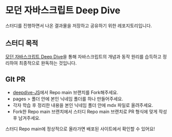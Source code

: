 # 모던 자바스크립트 Deep Dive

스터디를 진행하면서 나온 결과물을 저장하고 공유하기 위한 레포지토리입니다.

## 스터디 목적

[모던 자바스크립트 Deep Dive](https://product.kyobobook.co.kr/detail/S000001766445)을 통해 자바스크립트의 개념과 동작 원리를 습득하고 정리하여 최종적으로 완독하는 것입니다.

## GIt PR

- [deepdive-JS](https://github.com/SNXWXH/deepdive-JS)에서 Repo main 브랜치를 Fork해주세요.
- pages > 폴더 안에 본인 닉네임 폴더를 하나 만들어주세요.
- 각자 학습 후 정리한 내용을 본인 닉네임 폴더 안에 mdx 파일로 올려주세요.
- Fork한 Repo main 브랜치에서 스터디 Repo main 브랜치로 PR 형식에 맞게 작성 후 남겨주세요.

스터디 Repo main에 정상적으로 올라가면 배포된 사이트에서 확인할 수 있어요!
